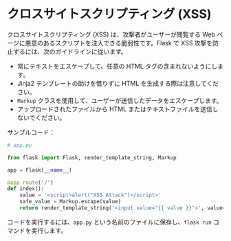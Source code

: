 # クロスサイトスクリプティング (XSS)

クロスサイトスクリプティング (XSS) は、攻撃者がユーザーが閲覧する Web ページに悪意のあるスクリプトを注入できる脆弱性です。Flask で XSS 攻撃を防止するには、次のガイドラインに従います。

- 常にテキストをエスケープして、任意の HTML タグの含まれないようにします。
- Jinja2 テンプレートの助けを借りずに HTML を生成する際は注意してください。
- `Markup` クラスを使用して、ユーザーが送信したデータをエスケープします。
- アップロードされたファイルから HTML またはテキストファイルを送信しないでください。

サンプルコード：

```python
# app.py

from flask import Flask, render_template_string, Markup

app = Flask(__name__)

@app.route('/')
def index():
    value = '<script>alert("XSS Attack")</script>'
    safe_value = Markup.escape(value)
    return render_template_string('<input value="{{ value }}">', value=safe_value)
```

コードを実行するには、`app.py` という名前のファイルに保存し、`flask run` コマンドを実行します。
